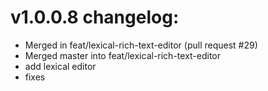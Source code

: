 # v1.0.0.8 changelog:
- Merged in feat/lexical-rich-text-editor (pull request #29)
- Merged master into feat/lexical-rich-text-editor
- add lexical editor
- fixes
